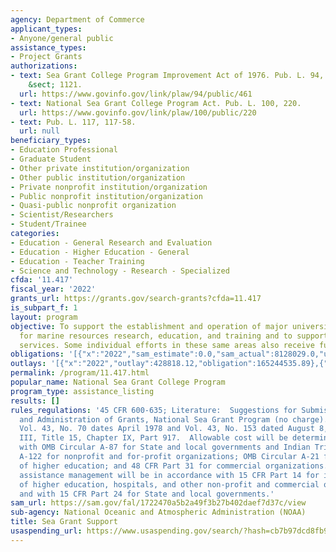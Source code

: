 ```yaml
---
agency: Department of Commerce
applicant_types:
- Anyone/general public
assistance_types:
- Project Grants
authorizations:
- text: Sea Grant College Program Improvement Act of 1976. Pub. L. 94, 461. 33 U.S.C.
    &sect; 1121.
  url: https://www.govinfo.gov/link/plaw/94/public/461
- text: National Sea Grant College Program Act. Pub. L. 100, 220.
  url: https://www.govinfo.gov/link/plaw/100/public/220
- text: Pub. L. 117, 117-58.
  url: null
beneficiary_types:
- Education Professional
- Graduate Student
- Other private institution/organization
- Other public institution/organization
- Private nonprofit institution/organization
- Public nonprofit institution/organization
- Quasi-public nonprofit organization
- Scientist/Researchers
- Student/Trainee
categories:
- Education - General Research and Evaluation
- Education - Higher Education - General
- Education - Teacher Training
- Science and Technology - Research - Specialized
cfda: '11.417'
fiscal_year: '2022'
grants_url: https://grants.gov/search-grants?cfda=11.417
is_subpart_f: 1
layout: program
objective: To support the establishment and operation of major university centers
  for marine resources research, education, and training and to support marine advisory
  services. Some individual efforts in these same areas also receive funding.
obligations: '[{"x":"2022","sam_estimate":0.0,"sam_actual":8128029.0,"usa_spending_actual":95426687.35},{"x":"2023","sam_estimate":105954268.0,"sam_actual":0.0,"usa_spending_actual":141070105.8},{"x":"2024","sam_estimate":888009000.0,"sam_actual":0.0,"usa_spending_actual":124106275.0}]'
outlays: '[{"x":"2022","outlay":428818.12,"obligation":165244535.89},{"x":"2023","outlay":0.0,"obligation":61104441.0},{"x":"2024","outlay":0.0,"obligation":119655833.0}]'
permalink: /program/11.417.html
popular_name: National Sea Grant College Program
program_type: assistance_listing
results: []
rules_regulations: '45 CFR 600-635; Literature:  Suggestions for Submission of Proposals
  and Administration of Grants, National Sea Grant Program (no charge).  Federal Register
  Vol. 43, No. 70 dates April 1978 and Vol. 43, No. 153 dated August 8, 1978, Part
  III, Title 15, Chapter IX, Part 917.  Allowable cost will be determined in accordance
  with OMB Circular A-87 for State and local governments and Indian Tribes; OMB Circular
  A-122 for nonprofit and for-profit organizations; OMB Circular A-21 for institutions
  of higher education; and 48 CFR Part 31 for commercial organizations.  Financial
  assistance management will be in accordance with 15 CFR Part 14 for institutions
  of higher education, hospitals, and other non-profit and commercial organizations,
  and with 15 CFR Part 24 for State and local governments.'
sam_url: https://sam.gov/fal/1722470a5b2a49f3b27b402daef7d37c/view
sub-agency: National Oceanic and Atmospheric Administration (NOAA)
title: Sea Grant Support
usaspending_url: https://www.usaspending.gov/search/?hash=cb7b97dcd8fb9b7b4cd65d77434538be
---
```

